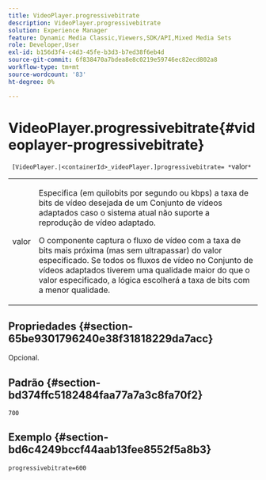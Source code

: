 ```yaml
---
title: VideoPlayer.progressivebitrate
description: VideoPlayer.progressivebitrate
solution: Experience Manager
feature: Dynamic Media Classic,Viewers,SDK/API,Mixed Media Sets
role: Developer,User
exl-id: b156d3f4-c4d3-45fe-b3d3-b7ed38f6eb4d
source-git-commit: 6f838470a7bdea8e8c0219e59746ec82ecd802a8
workflow-type: tm+mt
source-wordcount: '83'
ht-degree: 0%

---
```


# VideoPlayer.progressivebitrate{#videoplayer-progressivebitrate}

` [VideoPlayer.|<containerId>_videoPlayer.]progressivebitrate= *`valor`*`

<table id="table_678AFC7BC06F41188F820502D2014C1F"> 
 <tbody> 
  <tr> 
   <td colname="col1"> <p> <span class="codeph"><span class="varname"> valor</span></span> </p> </td> 
   <td colname="col2"> <p> Especifica (em quilobits por segundo ou kbps) a taxa de bits de vídeo desejada de um Conjunto de vídeos adaptados caso o sistema atual não suporte a reprodução de vídeo adaptado. </p> <p>O componente captura o fluxo de vídeo com a taxa de bits mais próxima (mas sem ultrapassar) do valor especificado. Se todos os fluxos de vídeo no Conjunto de vídeos adaptados tiverem uma qualidade maior do que o valor especificado, a lógica escolherá a taxa de bits com a menor qualidade. </p> </td> 
  </tr> 
 </tbody> 
</table>

## Propriedades {#section-65be9301796240e38f31818229da7acc}

Opcional.

## Padrão {#section-bd374ffc5182484faa77a7a3c8fa70f2}

`700`

## Exemplo {#section-bd6c4249bccf44aab13fee8552f5a8b3}

`progressivebitrate=600`
